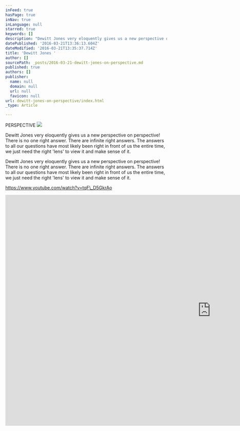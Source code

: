 ```yaml
---
inFeed: true
hasPage: true
inNav: true
inLanguage: null
starred: true
keywords: []
description: "Dewitt Jones very eloquently gives us a new perspective on perspective! There is no one right answer. There are infinite right answers. The answers to all our questions have most likely been right in front of us the entire time, we just need the right 'lens' to view it and make sense of it."
datePublished: '2016-03-21T13:36:13.604Z'
dateModified: '2016-03-21T13:35:37.714Z'
title: 'Dewitt Jones '
author: []
sourcePath: _posts/2016-03-21-dewitt-jones-on-perspective.md
published: true
authors: []
publisher:
  name: null
  domain: null
  url: null
  favicon: null
url: dewitt-jones-on-perspective/index.html
_type: Article

---
```

PERSPECTIVE
![](https://the-grid-user-content.s3-us-west-2.amazonaws.com/e614148b-c08a-4e74-8978-c5c16f4c461a.jpg)

Dewitt Jones very eloquently gives us a new perspective on perspective! There is no one right answer. There are infinite right answers. The answers to all our questions have most likely been right in front of us the entire time, we just need the right 'lens' to view it and make sense of it.

Dewitt Jones very eloquently gives us a new perspective on perspective! There is no one right answer. There are infinite right answers. The answers to all our questions have most likely been right in front of us the entire time, we just need the right 'lens' to view it and make sense of it.

https://www.youtube.com/watch?v=tqF\_D5GkrAo

<iframe width="1280" height="720" src="https://www.youtube.com/embed/tqF_D5GkrAo" frameborder="0" allowfullscreen="" style=""></iframe>